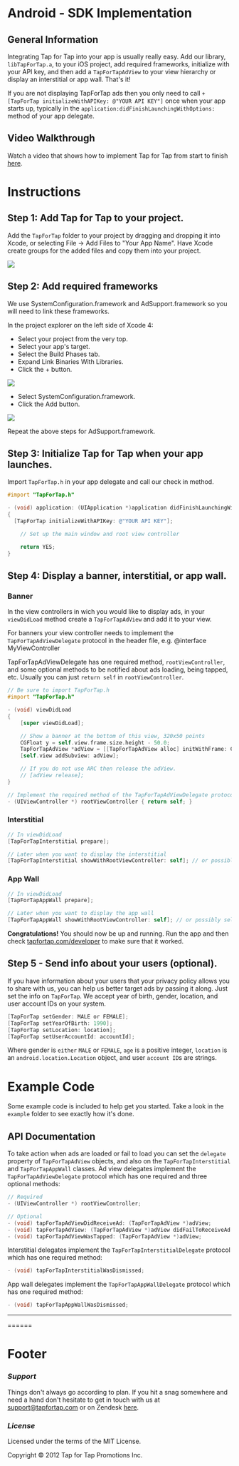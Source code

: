 # Android - SDK Implementation #

## General Information ##

Integrating Tap for Tap into your app is usually really easy. Add our library, `libTapForTap.a`, to your iOS project, add required frameworks, initialize with your API key, and then add a `TapForTapAdView` to your view hierarchy or display an interstitial or app wall. That's it!

If you are not displaying TapForTap ads then you only need to call `+[TapForTap initializeWithAPIKey: @"YOUR API KEY"]` once when your app starts up, typically in the `application:didFinishLaunchingWithOptions:` method of your app delegate.

## Video Walkthrough ##

Watch a video that shows how to implement Tap for Tap from start to finish [here](http://www.youtube.com/watch?feature=player_embedded&v=LS7DEvITf7Y&hd=1).

# Instructions #

## Step 1: Add Tap for Tap to your project. ##

Add the `TapForTap` folder to your project by dragging and dropping it into Xcode, or selecting File → Add Files to "Your App Name". Have Xcode create groups for the added files and copy them into your project.

![](https://raw.github.com/tapfortap/iOS/master/images/xcode-01.png)

## Step 2: Add required frameworks ##

We use SystemConfiguration.framework and AdSupport.framework so you will need to link these frameworks.

In the project explorer on the left side of Xcode 4:

- Select your project from the very top.
- Select your app's target.
- Select the Build Phases tab.
- Expand Link Binaries With Libraries.
- Click the + button.

![](https://raw.github.com/tapfortap/iOS/master/images/xcode-02a.png)

- Select SystemConfiguration.framework.
- Click the Add button.

![](https://raw.github.com/tapfortap/iOS/master/images/xcode-02b.png)

Repeat the above steps for AdSupport.framework.

## Step 3: Initialize Tap for Tap when your app launches. ##

Import `TapForTap.h` in your app delegate and call our check in method.

```objective-c
#import "TapForTap.h"

- (void) application: (UIApplication *)application didFinishLaunchingWithOptions: (NSDictionary *)launchOptions
{
  [TapForTap initializeWithAPIKey: @"YOUR API KEY"];

	// Set up the main window and root view controller

	return YES;
}
```

## Step 4: Display a banner, interstitial, or app wall. ##

### Banner ###

In the view controllers in wich you would like to display ads, in your `viewDidLoad` method create a `TapForTapAdView` and add it to your view.

For banners your view controller needs to implement the `TapForTapAdViewDelegate` protocol in the header file, e.g. @interface MyViewController <TapForTapAdViewDelegate>

TapForTapAdViewDelegate has one required method, `rootViewController`, and some optional methods to be notified about ads loading, being tapped, etc. Usually you can just `return self` in `rootViewController`.

```objective-c
// Be sure to import TapForTap.h
#import "TapForTap.h"

- (void) viewDidLoad
{
	[super viewDidLoad];

	// Show a banner at the bottom of this view, 320x50 points
	CGFloat y = self.view.frame.size.height - 50.0;
	TapForTapAdView *adView = [[TapForTapAdView alloc] initWithFrame: CGRectMake(0, y, 320, 50) delegate: self];
	[self.view addSubview: adView];

	// If you do not use ARC then release the adView.
	// [adView release];
}

// Implement the required method of the TapForTapAdViewDelegate protocol.
- (UIViewController *) rootViewController { return self; }
```

### Interstitial ###

```objective-c
// In viewDidLoad
[TapForTapInterstitial prepare];

// Later when you want to display the interstitial
[TapForTapInterstitial showWithRootViewController: self]; // or possibly self.navigationController
```

### App Wall ###

```objective-c
// In viewDidLoad
[TapForTapAppWall prepare];

// Later when you want to display the app wall
[TapForTapAppWall showWithRootViewController: self]; // or possibly self.navigationController
```

**Congratulations!** You should now be up and running. Run the app and then check [tapfortap.com/developer](http://tapfortap.com/developer) to make sure that it worked.


## Step 5 - Send info about your users (optional). ##

If you have information about your users that your privacy policy allows you to share with us, you can help us better target ads by passing it along. Just set the info on `TapForTap`. We accept year of birth, gender, location, and user account IDs on your system.

```objective-c
[TapForTap setGender: MALE or FEMALE];
[TapForTap setYearOfBirth: 1990];
[TapForTap setLocation: location];
[TapForTap setUserAccountId: accountId];
```

Where gender is `either` `MALE` or `FEMALE`, `age` is a positive integer, `location` is an `android.location.Location` object, and user `account ID`s are strings.

# Example Code #

Some example code is included to help get you started. Take a look in the `example` folder to see exactly how it's done.

## API Documentation ##

To take action when ads are loaded or fail to load you can set the `delegate` property of `TapForTapAdView` objects, and also on the `TapForTapInterstitial` and `TapForTapAppWall` classes. Ad view delegates implement the `TapForTapAdViewDelegate` protocol which has one required and three optional methods:

```objective-c
// Required
- (UIViewController *) rootViewController;

// Optional
- (void) tapForTapAdViewDidReceiveAd: (TapForTapAdView *)adView;
- (void) tapForTapAdView: (TapForTapAdView *)adView didFailToReceiveAd: (NSString *)reason;
- (void) tapForTapAdViewWasTapped: (TapForTapAdView *)adView;
```

Interstitial delegates implement the `TapForTapInterstitialDelegate` protocol which has one required method:

```objective-c
- (void) tapForTapInterstitialWasDismissed;
```

App wall delegates implement the `TapForTapAppWallDelegate` protocol which has one required method:

```objective-c
- (void) tapForTapAppWallWasDismissed;
```

___
======
# Footer #

### *Support* ###
Things don't always go according to plan. If you hit a snag somewhere and need a hand don't hesitate to get in touch with us at [support@tapfortap.com](mailto:support@tapfortap.com) or on Zendesk [here](https://tapfortap.zendesk.com/anonymous_requests/new).

### *License* ###
Licensed under the terms of the MIT License.

Copyright &copy; 2012 Tap for Tap Promotions Inc.
